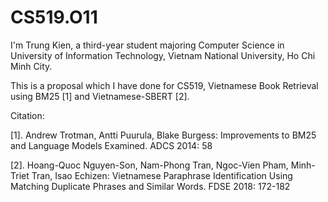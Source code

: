# CS519.O11
I'm Trung Kien, a third-year student majoring Computer Science in University of Information Technology, Vietnam National University, Ho Chi Minh City.

This is a proposal which I have done for CS519, Vietnamese Book Retrieval using BM25 [1] and Vietnamese-SBERT [2].

Citation:

[1]. Andrew Trotman, Antti Puurula, Blake Burgess: Improvements to BM25 and Language Models Examined. ADCS 2014: 58

[2]. Hoang-Quoc Nguyen-Son, Nam-Phong Tran, Ngoc-Vien Pham, Minh-Triet Tran, Isao Echizen: Vietnamese Paraphrase Identification Using Matching Duplicate Phrases and Similar Words. FDSE 2018: 172-182
